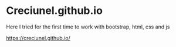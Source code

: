 # Creciunel.github.io

Here I tried for the first time to work with bootstrap, html, css and js

https://creciunel.github.io/
